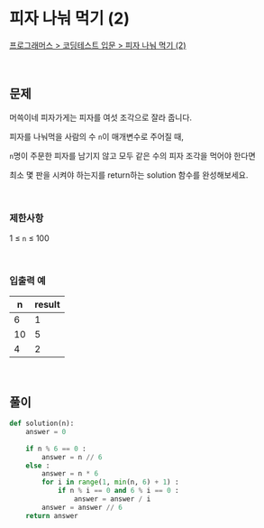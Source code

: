 # 피자 나눠 먹기 (2)

[프로그래머스 > 코딩테스트 입문 > 피자 나눠 먹기 (2)](https://school.programmers.co.kr/learn/courses/30/lessons/120815)

<br/>

## 문제

머쓱이네 피자가게는 피자를 여섯 조각으로 잘라 줍니다. 

피자를 나눠먹을 사람의 수 `n`이 매개변수로 주어질 때,

`n`명이 주문한 피자를 남기지 않고 모두 같은 수의 피자 조각을 먹어야 한다면

최소 몇 판을 시켜야 하는지를 return하는 solution 함수를 완성해보세요.

<br/>

### 제한사항
1 ≤ `n` ≤ 100

<br/>

### 입출력 예

| n  | result |
| -- | ------ |
| 6  | 1      |
| 10 | 5      |
| 4  | 2      |

<br/>

## 풀이

```Python
def solution(n):
    answer = 0
    
    if n % 6 == 0 :
        answer = n // 6
    else :
        answer = n * 6
        for i in range(1, min(n, 6) + 1) :
            if n % i == 0 and 6 % i == 0 :
                answer = answer / i
        answer = answer // 6
    return answer
```
